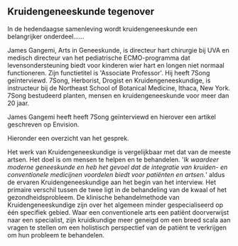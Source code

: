 ## Kruidengeneeskunde tegenover 

In de hedendaagse samenleving wordt kruidengeneeskunde een belangrijker onderdeel......

James Gangemi, Arts in Geneeskunde, is directeur hart chirurgie bij UVA en medisch directeur van het pediatrische ECMO-programma dat levensondersteuning biedt voor kinderen wier hart en longen niet normaal functioneren. Zijn functietitel is 'Associate Professor'. Hij heeft 7Song geïnterviewd. 7Song, Herborist, Drogist en Kruidengeneeskundige, is instructeur bij de Northeast School of Botanical Medicine, Ithaca, New York. 7Song bestudeerd planten, mensen en kruidengeneeskunde voor meer dan 20 jaar. 

James Gangemi heeft heeft 7Song geïnterviewd en hierover een artikel geschreven op Envision. 

Hieronder een overzicht van het gesprek.

Het werk van Kruidengeneeskundige is vergelijkbaar met dat van de meeste artsen. Het doel is om mensen te helpen en te behandelen. '_Ik waardeer moderne geneeskunde en heb het gevoel dat de integratie van kruiden- en conventionele medicijnen voordelen biedt voor patiënten en artsen._' aldus de ervaren Kruidengeneeskundige aan het begin van het interview. Het primaire verschil tussen de twee ligt in de behandeling van de kwaal of het gezondheidsprobleem. De klinische behandelmethode van Kruidengeneeskundige zijn over het algemeen minder gespecialiseerd op één specifiek gebied. Waar een conventionele arts een patiënt doorverwijst naar een specialist, zijn kruidkundige meer geneigd om een breed scala aan vragen te stellen om een holistisch perspectief van de patiënt te verkrijgen om hun probleem te behandelen.

